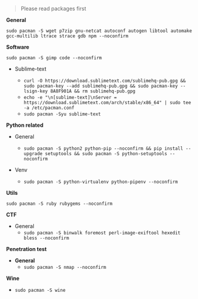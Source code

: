 > Please read packages first

**General**

`sudo pacman -S wget p7zip gnu-netcat autoconf autogen libtool automake gcc-multilib ltrace strace gdb npm --noconfirm`
  
**Software**

`sudo pacman -S gimp code --noconfirm`

   * Sublime-text
   
      * `curl -O https://download.sublimetext.com/sublimehq-pub.gpg && sudo pacman-key --add sublimehq-pub.gpg && sudo pacman-key --lsign-key 8A8F901A && rm sublimehq-pub.gpg`
      * `echo -e "\n[sublime-text]\nServer = https://download.sublimetext.com/arch/stable/x86_64" | sudo tee -a /etc/pacman.conf`
      * `sudo pacman -Syu sublime-text`
      
**Python related**

  * General
    * `sudo pacman -S python2 python-pip --noconfirm && pip install --upgrade setuptools && sudo pacman -S python-setuptools --noconfirm`
    
  * Venv
    * `sudo pacman -S python-virtualenv python-pipenv --noconfirm`

**Utils**

`sudo pacman -S ruby rubygems --noconfirm`

**CTF**

  * General
    * `sudo pacman -S binwalk foremost perl-image-exiftool hexedit bless --noconfirm`
    
**Penetration test**

  * **General**
    * `sudo pacman -S nmap --noconfirm`

**Wine**

  * `sudo pacman -S wine`
